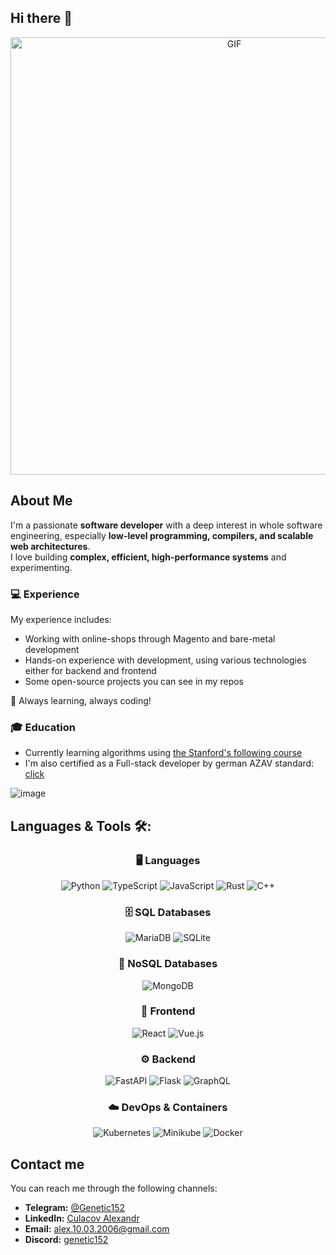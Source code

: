 ## Hi there 👋

<div align="center">
  <img width="700" alt="GIF" align="center" src="https://giffiles.alphacoders.com/219/219067.gif">
</div>

## About Me  

I'm a passionate **software developer** with a deep interest in whole software engineering, especially **low-level programming, compilers, and scalable web architectures**.  
I love building **complex, efficient, high-performance systems** and experimenting.  

### 💻 Experience 
My experience includes:
- Working with online-shops through Magento and bare-metal development
- Hands-on experience with development, using various technologies either for backend and frontend
- Some open-source projects you can see in my repos

🚀 Always learning, always coding!  

### 🎓 Education
- Currently learning algorithms using [the Stanford's following course](https://www.coursera.org/specializations/algorithms)
- I'm also certified as a Full-stack developer by german AZAV standard: [click](https://github.com/user-attachments/files/19336951/Alexandr_Culacov.3.pdf)

![image](https://github.com/user-attachments/assets/8349a8da-a989-49ff-867b-e034db19dc13)

## Languages & Tools 🛠:
<div align="center">

### 🖥️ Languages  
![Python](https://img.shields.io/badge/Python-3776AB?style=flat&logo=python&logoColor=white)  ![TypeScript](https://img.shields.io/badge/TypeScript-3178C6?style=flat&logo=typescript&logoColor=white)  ![JavaScript](https://img.shields.io/badge/JavaScript-F7DF1E?style=flat&logo=javascript&logoColor=black)  ![Rust](https://img.shields.io/badge/Rust-FFFFFF?style=flat&logo=rust&logoColor=black)  ![C++](https://img.shields.io/badge/C++-00599C?style=flat&logo=c%2B%2B&logoColor=white)  

### 🗄️ SQL Databases  
![MariaDB](https://img.shields.io/badge/MariaDB-003545?style=flat&logo=mariadb&logoColor=white)  ![SQLite](https://img.shields.io/badge/SQLite-003B57?style=flat&logo=sqlite&logoColor=white)  

### 📂 NoSQL Databases  
![MongoDB](https://img.shields.io/badge/MongoDB-47A248?style=flat&logo=mongodb&logoColor=white)  

### 🎨 Frontend  
![React](https://img.shields.io/badge/React-20232A?style=flat&logo=react&logoColor=61DAFB)  ![Vue.js](https://img.shields.io/badge/Vue.js-4FC08D?style=flat&logo=vue.js&logoColor=white)  

### ⚙️ Backend  
![FastAPI](https://img.shields.io/badge/FastAPI-009688?style=flat&logo=fastapi&logoColor=white)  ![Flask](https://img.shields.io/badge/Flask-000000?style=flat&logo=flask&logoColor=white)  ![GraphQL](https://img.shields.io/badge/GraphQL-E10098?style=flat&logo=graphql&logoColor=white)  

### ☁️ DevOps & Containers  
![Kubernetes](https://img.shields.io/badge/Kubernetes-326CE5?style=flat&logo=kubernetes&logoColor=white)  ![Minikube](https://img.shields.io/badge/Minikube-FFFFFF?style=flat&logo=kubernetes&logoColor=326CE5)  ![Docker](https://img.shields.io/badge/Docker-2496ED?style=flat&logo=docker&logoColor=white)  

</div>

## Contact me

You can reach me through the following channels:

- **Telegram:** [@Genetic152](https://t.me/Genetic152)
- **LinkedIn:** [Culacov Alexandr](https://www.linkedin.com/in/сulaсov-alexandr-314505337)
- **Email:** [alex.10.03.2006@gmail.com](mailto:alex.10.03.2006@gmail.com)
- **Discord:** [genetic152](https://discordapp.com/users/USERID)
